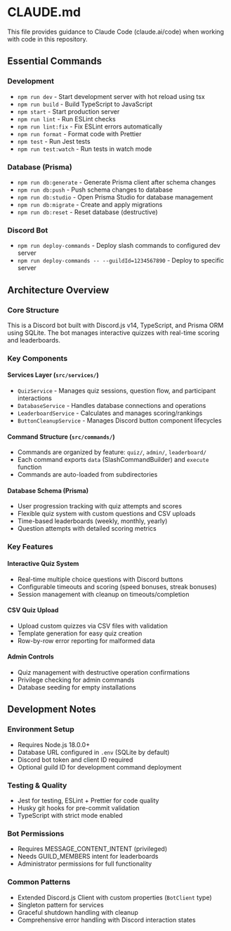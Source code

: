 # CLAUDE.md

This file provides guidance to Claude Code (claude.ai/code) when working with code in this repository.

## Essential Commands

### Development

- `npm run dev` - Start development server with hot reload using tsx
- `npm run build` - Build TypeScript to JavaScript
- `npm start` - Start production server
- `npm run lint` - Run ESLint checks
- `npm run lint:fix` - Fix ESLint errors automatically
- `npm run format` - Format code with Prettier
- `npm test` - Run Jest tests
- `npm run test:watch` - Run tests in watch mode

### Database (Prisma)

- `npm run db:generate` - Generate Prisma client after schema changes
- `npm run db:push` - Push schema changes to database
- `npm run db:studio` - Open Prisma Studio for database management
- `npm run db:migrate` - Create and apply migrations
- `npm run db:reset` - Reset database (destructive)

### Discord Bot

- `npm run deploy-commands` - Deploy slash commands to configured dev server
- `npm run deploy-commands -- --guildId=1234567890` - Deploy to specific server

## Architecture Overview

### Core Structure

This is a Discord bot built with Discord.js v14, TypeScript, and Prisma ORM using SQLite. The bot manages interactive quizzes with real-time scoring and leaderboards.

### Key Components

#### Services Layer (`src/services/`)

- `QuizService` - Manages quiz sessions, question flow, and participant interactions
- `DatabaseService` - Handles database connections and operations
- `LeaderboardService` - Calculates and manages scoring/rankings
- `ButtonCleanupService` - Manages Discord button component lifecycles

#### Command Structure (`src/commands/`)

- Commands are organized by feature: `quiz/`, `admin/`, `leaderboard/`
- Each command exports `data` (SlashCommandBuilder) and `execute` function
- Commands are auto-loaded from subdirectories

#### Database Schema (Prisma)

- User progression tracking with quiz attempts and scores
- Flexible quiz system with custom questions and CSV uploads
- Time-based leaderboards (weekly, monthly, yearly)
- Question attempts with detailed scoring metrics

### Key Features

#### Interactive Quiz System

- Real-time multiple choice questions with Discord buttons
- Configurable timeouts and scoring (speed bonuses, streak bonuses)
- Session management with cleanup on timeouts/completion

#### CSV Quiz Upload

- Upload custom quizzes via CSV files with validation
- Template generation for easy quiz creation
- Row-by-row error reporting for malformed data

#### Admin Controls

- Quiz management with destructive operation confirmations
- Privilege checking for admin commands
- Database seeding for empty installations

## Development Notes

### Environment Setup

- Requires Node.js 18.0.0+
- Database URL configured in `.env` (SQLite by default)
- Discord bot token and client ID required
- Optional guild ID for development command deployment

### Testing & Quality

- Jest for testing, ESLint + Prettier for code quality
- Husky git hooks for pre-commit validation
- TypeScript with strict mode enabled

### Bot Permissions

- Requires MESSAGE_CONTENT_INTENT (privileged)
- Needs GUILD_MEMBERS intent for leaderboards
- Administrator permissions for full functionality

### Common Patterns

- Extended Discord.js Client with custom properties (`BotClient` type)
- Singleton pattern for services
- Graceful shutdown handling with cleanup
- Comprehensive error handling with Discord interaction states
